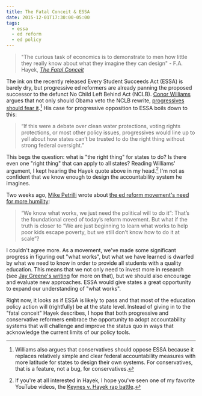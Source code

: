 ```yaml
---
title: The Fatal Conceit & ESSA
date: 2015-12-01T17:30:00-05:00
tags: 
  - essa
  - ed reform
  - ed policy
---
```


>"The curious task of economics is to demonstrate to men how little they really know about what they imagine they can design" - F.A. Hayek, *[The Fatal Conceit][hayek]*

The ink on the recently released Every Student Succeeds Act (ESSA) is barely dry, but progressive ed reformers are already panning the proposed successor to the defunct No Child Left Behind Act (NCLB). [Conor Williams](http://twitter.com/conorpwilliams) argues that not only should Obama veto the NCLB rewrite, [progressives should fear it][williams].[^cons] His case for progressive opposition to ESSA boils down to this:

>“If this were a debate over clean water protections, voting rights protections, or most other policy issues, progressives would line up to yell about how states can’t be trusted to do the right thing without strong federal oversight.”

This begs the question: what is "the right thing" for states to do? Is there even one "right thing" that can apply to all states? Reading Williams' argument, I kept hearing the Hayek quote above in my head.[^econ] I'm not as confident that we know enough to design the accountability system he imagines.

Two weeks ago, [Mike Petrilli](http://twitter.com/michaelpetrilli) wrote about [the ed reform movement's need for more humility][halo]:

>“We know what works, we just need the political will to do it”: That’s the foundational creed of today’s reform movement. But what if the truth is closer to “We are just beginning to learn what works to help poor kids escape poverty, but we still don’t know how to do it at scale”? 

I couldn't agree more. As a movement, we've made some significant progress in figuring out "what works", but what we have learned is dwarfed by what we need to know in order to provide all students with a quality education. This means that we not only need to invest more in research (see [Jay Greene's writing][greene] for more on that), but we should also encourage and evaluate new approaches. ESSA would give states a great opportunity to expand our understanding of "what works".

Right now, it looks as if ESSA is likely to pass and that most of the education policy action will (rightfully) be at the state level. Instead of giving in to the "fatal conceit" Hayek describes, I hope that both progressive and conservative reformers embrace the opportunity to adopt accountability systems that will challenge and improve the status quo in ways that acknowledge the current limits of our policy tools. 

[williams]: https://www.the74million.org/article/williams-why-progressives-should-fear-conservatives-should-hate-and-obama-should-veto-the-nclb-rewrite

[hayek]: https://en.m.wikipedia.org/wiki/The_Fatal_Conceit 

[boombust]: http://youtu.be/d0nERTFo-Sk

[halo]: http://edexcellence.net/articles/lets-check-our-halos-at-the-door-education-reformers

[greene]: https://www.aei.org/wp-content/uploads/2015/01/Greene.pdf 

[^cons]: Williams also argues that conservatives should oppose ESSA because it replaces relatively simple and clear federal accountability measures with more latitude for states to design their own systems. For conservatives, that is a feature, not a bug, for conservatives.

[^econ]: If you're at all interested in Hayek, I hope you've seen one of my favorite YouTube videos, the [Keynes v. Hayek rap battle][boombust]. 